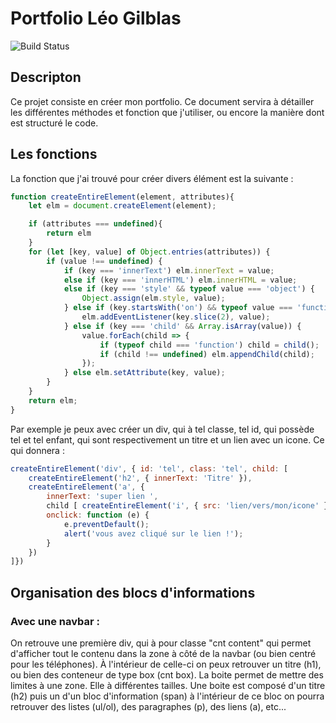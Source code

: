 # Portfolio Léo Gilblas

![Build Status](https://img.shields.io/badge/build-passing-brightgreen)

## Descripton
Ce projet consiste en créer mon portfolio. Ce document servira à détailler les différentes méthodes et fonction que j'utiliser, ou encore la manière dont est structuré le code.

## Les fonctions 
La fonction que j'ai trouvé pour créer divers élément est la suivante :

````Javascript
function createEntireElement(element, attributes){
    let elm = document.createElement(element);

    if (attributes === undefined){
        return elm
    }
    for (let [key, value] of Object.entries(attributes)) {
        if (value !== undefined) {
            if (key === 'innerText') elm.innerText = value;
            else if (key === 'innerHTML') elm.innerHTML = value;
            else if (key === 'style' && typeof value === 'object') {
                Object.assign(elm.style, value);
            } else if (key.startsWith('on') && typeof value === 'function') {
                elm.addEventListener(key.slice(2), value);
            } else if (key === 'child' && Array.isArray(value)) {
                value.forEach(child => { 
                    if (typeof child === 'function') child = child();
                    if (child !== undefined) elm.appendChild(child); 
                });
            } else elm.setAttribute(key, value);
        }
    }
    return elm;
}
````
Par exemple je peux avec créer un div, qui à tel classe, tel id, qui possède tel et tel enfant, qui sont respectivement un titre et un lien avec un icone. Ce qui donnera :
````javascript
createEntireElement('div', { id: 'tel', class: 'tel', child: [
    createEntireElement('h2', { innerText: 'Titre' }),
    createEntireElement('a', { 
        innerText: 'super lien ', 
        child [ createEntireElement('i', { src: 'lien/vers/mon/icone' })],
        onclick: function (e) {
            e.preventDefault();
            alert('vous avez cliqué sur le lien !');
        }    
    })
]})
````

## Organisation des blocs d'informations
### Avec une navbar :
On retrouve une première div, qui à pour classe "cnt content" qui permet d'afficher tout le contenu dans la zone à côté de la navbar (ou bien centré pour les téléphones). 
À l'intérieur de celle-ci on peux retrouver un titre (h1), ou bien des conteneur de type box (cnt box). La boite permet de mettre des limites à une zone. Elle à différentes tailles.
Une boite est composé d'un titre (h2) puis un d'un bloc d'information (span) à l'intérieur de ce bloc on pourra retrouver des listes (ul/ol), des paragraphes (p), des liens (a), etc... 